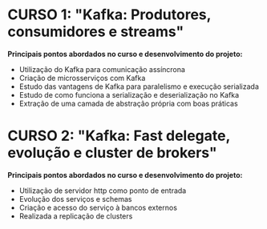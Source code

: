 # CURSO 1: "Kafka: Produtores, consumidores e streams"

**Principais pontos abordados no curso e desenvolvimento do projeto:**
- Utilização do Kafka para comunicação assíncrona
- Criação de microsserviços com Kafka
- Estudo das vantagens de Kafka para paralelismo e execução serializada
- Estudo de como funciona a serialização e deserialização no Kafka
- Extração de uma camada de abstração própria com boas práticas

# CURSO 2: "Kafka: Fast delegate, evolução e cluster de brokers"

**Principais pontos abordados no curso e desenvolvimento do projeto:**
- Utilização de servidor http como ponto de entrada
- Evolução dos serviços e schemas
- Criação e acesso do serviço à bancos externos
- Realizada a replicação de clusters
